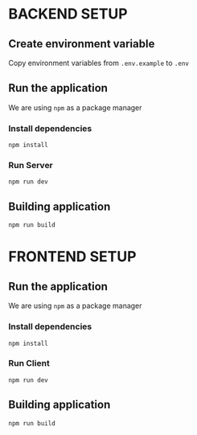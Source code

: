 # BACKEND SETUP
## Create environment variable

Copy environment variables from `.env.example` to `.env`

## Run the application

We are using `npm` as a package manager

### Install dependencies

```
npm install
```

### Run Server

```
npm run dev
``` 

## Building application

```
npm run build
```


# FRONTEND SETUP

## Run the application

We are using `npm` as a package manager

### Install dependencies

```
npm install
```

### Run Client

```
npm run dev
``` 

## Building application

```
npm run build
```
